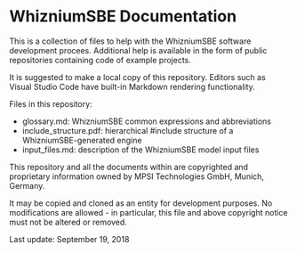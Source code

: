 # WhizniumSBE Documentation

This is a collection of files to help with the WhizniumSBE software development procees. Additional help is available in the form of public repositories containing code of example projects.

It is suggested to make a local copy of this repository. Editors such as Visual Studio Code have built-in Markdown rendering functionality.

Files in this repository:

* glossary.md: WhizniumSBE common expressions and abbreviations
* include_structure.pdf: hierarchical #include structure of a WhizniumSBE-generated engine
* input_files.md: description of the WhizniumSBE model input files

This repository and all the documents within are copyrighted and proprietary information owned by MPSI Technologies GmbH, Munich, Germany.

It may be copied and cloned as an entity for development purposes. No modifications are allowed - in particular, this file and above copyright notice must not be altered or removed.

Last update: September 19, 2018
